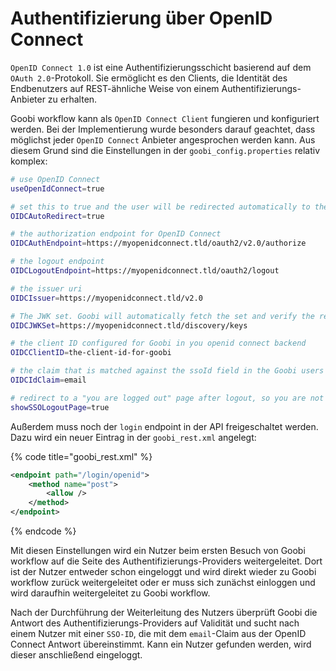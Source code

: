 # Authentifizierung über OpenID Connect

`OpenID Connect 1.0` ist eine Authentifizierungsschicht basierend auf dem `OAuth 2.0`-Protokoll. Sie ermöglicht es den Clients, die Identität des Endbenutzers auf REST-ähnliche Weise von einem Authentifizierungs-Anbieter zu erhalten.

Goobi workflow kann als `OpenID Connect Client` fungieren und konfiguriert werden. Bei der Implementierung wurde besonders darauf geachtet, dass möglichst jeder `OpenID Connect` Anbieter angesprochen werden kann. Aus diesem Grund sind die Einstellungen in der `goobi_config.properties` relativ komplex:

```bash
# use OpenID Connect
useOpenIdConnect=true

# set this to true and the user will be redirected automatically to the OpenID Connect login provider
OIDCAutoRedirect=true

# the authorization endpoint for OpenID Connect
OIDCAuthEndpoint=https://myopenidconnect.tld/oauth2/v2.0/authorize

# the logout endpoint
OIDCLogoutEndpoint=https://myopenidconnect.tld/oauth2/logout

# the issuer uri
OIDCIssuer=https://myopenidconnect.tld/v2.0

# The JWK set. Goobi will automatically fetch the set and verify the response from the openid server
OIDCJWKSet=https://myopenidconnect.tld/discovery/keys

# the client ID configured for Goobi in you openid connect backend
OIDCClientID=the-client-id-for-goobi

# the claim that is matched against the ssoId field in the Goobi users database
OIDCIdClaim=email

# redirect to a "you are logged out" page after logout, so you are not logged in right after logging out
showSSOLogoutPage=true
```

Außerdem muss noch der `login` endpoint in der API freigeschaltet werden. Dazu wird ein neuer Eintrag in der `goobi_rest.xml` angelegt:

{% code title="goobi_rest.xml" %}
```xml
<endpoint path="/login/openid">
    <method name="post">
        <allow />
    </method>
</endpoint>
```
{% endcode %}

Mit diesen Einstellungen wird ein Nutzer beim ersten Besuch von Goobi workflow auf die Seite des Authentifizierungs-Providers weitergeleitet. Dort ist der Nutzer entweder schon eingeloggt und wird direkt wieder zu Goobi workflow zurück weitergeleitet oder er muss sich zunächst einloggen und wird daraufhin weitergeleitet zu Goobi workflow.

Nach der Durchführung der Weiterleitung des Nutzers überprüft Goobi die Antwort des Authentifizierungs-Providers auf Validität und sucht nach einem Nutzer mit einer `SSO-ID`, die mit dem `email`-Claim aus der OpenID Connect Antwort übereinstimmt. Kann ein Nutzer gefunden werden, wird dieser anschließend eingeloggt.